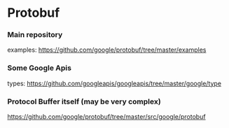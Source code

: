 # Protobuf

### Main repository
examples: <https://github.com/google/protobuf/tree/master/examples>

### Some Google Apis
types: <https://github.com/googleapis/googleapis/tree/master/google/type>

### Protocol Buffer itself (may be very complex)
<https://github.com/google/protobuf/tree/master/src/google/protobuf>
